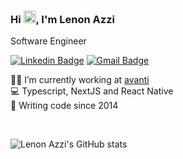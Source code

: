 ### Hi <img src="https://media.giphy.com/media/hvRJCLFzcasrR4ia7z/giphy.gif" width="20px">, I'm Lenon Azzi
Software Engineer

[![Linkedin Badge](https://img.shields.io/badge/-Lenon%20Azzi-2d175f?style=flat-square&logo=Linkedin&logoColor=white&link=https://www.linkedin.com/in/lenonazzi/)](https://www.linkedin.com/in/lenonazzi/) 
[![Gmail Badge](https://img.shields.io/badge/-hi@lenonazzi.dev-2d175f?style=flat-square&logo=Gmail&logoColor=white&link=mailto:hi@lenonazzi.dev)](mailto:hi@lenonazzi.dev)

:man_technologist: I’m currently working at [avanti](https://github.com/avanti) <br/>
:computer: Typescript, NextJS and React Native <br/>
:seedling: Writing code since 2014 <br/>

<br/>

![Lenon Azzi's GitHub stats](https://github-readme-stats.vercel.app/api?username=lenonazzi&show_icons=true&theme=dracula&include_all_commits=true&count_private=true)
